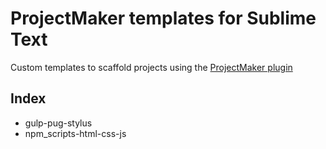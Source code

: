 # ProjectMaker templates for Sublime Text

Custom templates to scaffold projects using the [ProjectMaker plugin](https://packagecontrol.io/packages/ProjectMaker)

## Index

- gulp-pug-stylus
- npm_scripts-html-css-js
